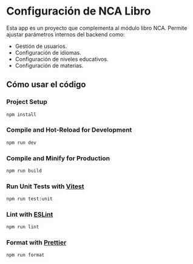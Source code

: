 # Configuración de NCA Libro

Esta app es un proyecto que complementa al módulo libro NCA. Permite ajustar parámetros internos del backend como:

-   Gestión de usuarios.
-   Configuración de idiomas.
-   Configuración de niveles educativos.
-   Configuración de materias.

## Cómo usar el código

### Project Setup

```sh
npm install
```

### Compile and Hot-Reload for Development

```sh
npm run dev
```

### Compile and Minify for Production

```sh
npm run build
```

### Run Unit Tests with [Vitest](https://vitest.dev/)

```sh
npm run test:unit
```

### Lint with [ESLint](https://eslint.org/)

```sh
npm run lint
```

### Format with [Prettier](https://prettier.io/)

```sh
npm run format
```
